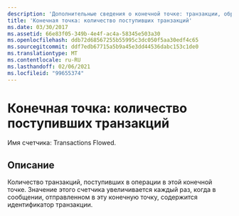 ```yaml
---
description: 'Дополнительные сведения о конечной точке: транзакции, обработанные'
title: 'Конечная точка: количество поступивших транзакций'
ms.date: 03/30/2017
ms.assetid: 66e83f05-349b-4e4f-ac4a-58345e503a30
ms.openlocfilehash: ddb72d68567255b55995c3dc050f5aa30edf4c65
ms.sourcegitcommit: ddf7edb67715a5b9a45e3dd44536dabc153c1de0
ms.translationtype: MT
ms.contentlocale: ru-RU
ms.lasthandoff: 02/06/2021
ms.locfileid: "99655374"
---
```

# <a name="endpoint-transactions-flowed"></a>Конечная точка: количество поступивших транзакций

Имя счетчика: Transactions Flowed.  
  
## <a name="description"></a>Описание  

 Количество транзакций, поступивших в операции в этой конечной точке. Значение этого счетчика увеличивается каждый раз, когда в сообщении, отправленном в эту конечную точку, содержится идентификатор транзакции.
